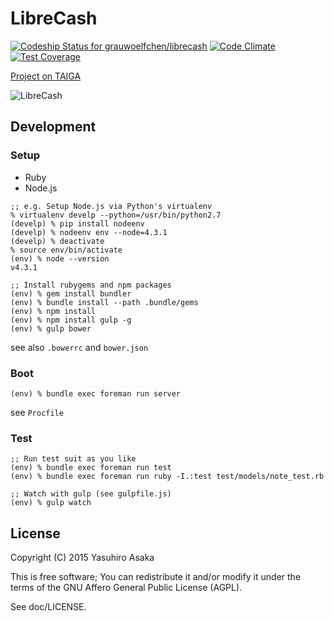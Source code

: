 # LibreCash

[![Codeship Status for grauwoelfchen/librecash](https://codeship.com/projects/b811c880-e27b-0132-f70e-4ea0dd54b93d/status?branch=master)](https://codeship.com/projects/81463)
[![Code Climate](https://codeclimate.com/github/grauwoelfchen/librecash/badges/gpa.svg)](https://codeclimate.com/github/grauwoelfchen/librecash)
[![Test Coverage](https://codeclimate.com/github/grauwoelfchen/librecash/badges/coverage.svg)](https://codeclimate.com/github/grauwoelfchen/librecash/coverage)

[Project on TAIGA](https://tree.taiga.io/project/grauwoelfchen-librecash/)

![LibreCash](https://raw.githubusercontent.com/grauwoelfchen/librecash/master/app/assets/images/librecash-logo-140x24.png)

## Development

### Setup

* Ruby
* Node.js

```
;; e.g. Setup Node.js via Python's virtualenv
% virtualenv develp --python=/usr/bin/python2.7
(develp) % pip install nodeenv
(develp) % nodeenv env --node=4.3.1
(develp) % deactivate
% source env/bin/activate
(env) % node --version
v4.3.1
```

```
;; Install rubygems and npm packages
(env) % gem install bundler
(env) % bundle install --path .bundle/gems
(env) % npm install
(env) % npm install gulp -g
(env) % gulp bower
```

see also `.bowerrc` and `bower.json`

### Boot

```
(env) % bundle exec foreman run server
```

see `Procfile`

### Test

```
;; Run test suit as you like
(env) % bundle exec foreman run test
(env) % bundle exec foreman run ruby -I.:test test/models/note_test.rb

;; Watch with gulp (see gulpfile.js)
(env) % gulp watch
```

## License

Copyright (C) 2015 Yasuhiro Asaka

This is free software;
You can redistribute it and/or modify it under the terms of the GNU Affero General Public License (AGPL).

See doc/LICENSE.
